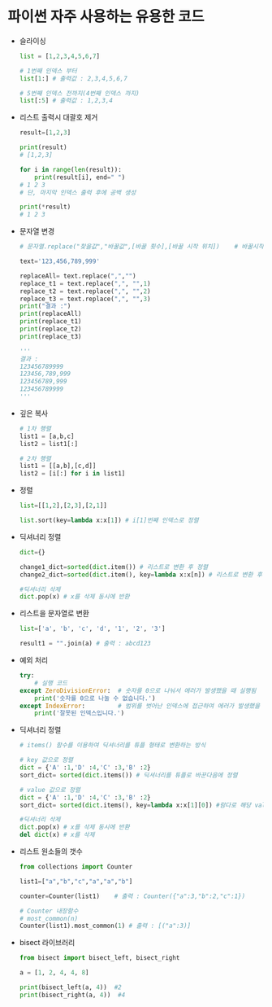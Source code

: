 # 파이썬 자주 사용하는 유용한 코드

- 슬라이싱

  ```python
  list = [1,2,3,4,5,6,7]
  
  # 1번째 인덱스 부터
  list[1:] # 출력값 : 2,3,4,5,6,7
  
  # 5번째 인덱스 전까지(4번째 인덱스 까지)
  list[:5] # 출력값 : 1,2,3,4
  ```




- 리스트 출력시 대괄호 제거

  ```python
  result=[1,2,3]
  
  print(result)
  # [1,2,3]
  
  for i in range(len(result)):
      print(result[i], end=" ")
  # 1 2 3 
  # 단, 마지막 인덱스 출력 후에 공백 생성
  
  print(*result)
  # 1 2 3
  ```



- 문자열 변경

  ```python
  # 문자열.replace("찾을값","바꿀값",[바꿀 횟수],[바꿀 시작 위치])    # 바꿀시작위치(기본값: 좌측, -1:우측)
  
  text='123,456,789,999'
  
  replaceAll= text.replace(",","")
  replace_t1 = text.replace(",", "",1)
  replace_t2 = text.replace(",", "",2)
  replace_t3 = text.replace(",", "",3)
  print("결과 :")
  print(replaceAll)
  print(replace_t1)
  print(replace_t2)
  print(replace_t3)
  
  '''
  결과 : 
  123456789999
  123456,789,999
  123456789,999
  123456789999
  '''
  ```

  



- 깊은 복사

  ```python
  # 1차 행렬
  list1 = [a,b,c]
  list2 = list1[:]
  
  # 2차 행렬
  list1 = [[a,b],[c,d]]
  list2 = [i[:] for i in list1]
  ```

  

- 정렬

  ```python
  list=[[1,2],[2,3],[2,1]]
  
  list.sort(key=lambda x:x[1]) # i[1]번째 인덱스로 정렬
  ```



- 딕셔너리 정렬

  ```python
  dict={}
  
  change1_dict=sorted(dict.item()) # 리스트로 변환 후 정렬
  change2_dict=sorted(dict.item(), key=lambda x:x[n]) # 리스트로 변환 후 n번째 인덱스 순으로 정렬
  
  #딕셔너리 삭제
  dict.pop(x) # x를 삭제 동시에 반환
  ```

  



- 리스트을 문자열로 변환

  ```python
  list=['a', 'b', 'c', 'd', '1', '2', '3']
  
  result1 = "".join(a) # 출력 : abcd123
  ```

  



- 예외 처리

  ```python
  try:
      # 실행 코드
  except ZeroDivisionError:  # 숫자를 0으로 나눠서 에러가 발생했을 때 실행됨
      print('숫자를 0으로 나눌 수 없습니다.')
  except IndexError:         # 범위를 벗어난 인덱스에 접근하여 에러가 발생했을 때 실행됨
      print('잘못된 인덱스입니다.')
  ```

  

- 딕셔너리 정렬

  ```python
  # items() 함수를 이용하여 딕셔너리를 튜플 형태로 변환하는 방식
  
  # key 값으로 정렬
  dict = {'A' :1,'D' :4,'C' :3,'B' :2}
  sort_dict= sorted(dict.items()) # 딕셔너리를 튜플로 바꾼다음에 정렬
  
  # value 값으로 정렬
  dict = {'A' :1,'D' :4,'C' :3,'B' :2}
  sort_dict= sorted(dict.items(), key=lambda x:x[1][0]) #람다로 해당 value 위치 결정
  
  #딕셔너리 삭제
  dict.pop(x) # x를 삭제 동시에 반환
  del dict(x) # x를 삭제
  ```




- 리스트 원소들의 갯수

  ```python
  from collections import Counter
  
  list1=["a","b","c","a","a","b"]
  
  counter=Counter(list1)    # 출력 : Counter({"a":3,"b":2,"c":1})
  
  # Counter 내장함수
  # most_common(n)
  Counter(list1).most_common(1) # 출력 : [("a":3)]
  
  ```



- bisect 라이브러리

  ```python
  from bisect import bisect_left, bisect_right
  
  a = [1, 2, 4, 4, 8]
  
  print(bisect_left(a, 4))  #2
  print(bisect_right(a, 4))  #4
  ```

  

